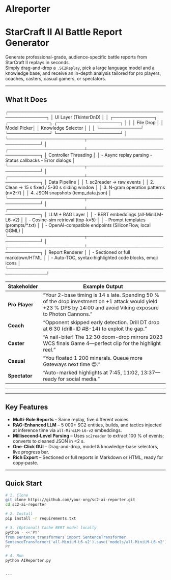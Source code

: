 # AIreporter
# StarCraft II AI Battle Report Generator

Generate professional-grade, audience-specific battle reports from StarCraft II replays in seconds.  
Simply drag-and-drop a `.SC2Replay`, pick a large language model and a knowledge base, and receive an in-depth analysis tailored for pro players, coaches, casters, casual gamers, or spectators.

---

## What It Does
┌──────────────────────────────────────────────────────────────┐
│                    UI Layer (TkinterDnD)                     │
│  ┌─────────────┐  ┌─────────────┐  ┌────────────────────┐  │
│  │ File Drop   │  │ Model Picker│  │ Knowledge Selector │  │
│  └─────────────┘  └─────────────┘  └────────────────────┘  │
└────────────────────────┬───────────────────────────────────┘
│
┌────────────────────────┴───────────────────────────────────┐
│                    Controller Threading                      │
│  - Async replay parsing  - Status callbacks  - Error dialogs │
└────────────────────────┬───────────────────────────────────┘
│
┌────────────────────────┴───────────────────────────────────┐
│                    Data Pipeline                             │
│  1. sc2reader → raw events                                 │
│  2. Clean → 15 s fixed / 5-30 s sliding window             │
│  3. N-gram operation patterns (n=2-7)                      │
│  4. JSON snapshots (temp_data.json)                        │
└────────────────────────┬───────────────────────────────────┘
│
┌────────────────────────┴───────────────────────────────────┐
│                  LLM + RAG Layer                             │
│  - BERT embeddings (all-MiniLM-L6-v2)                    │
│  - Cosine-sim retrieval (top-k=5)                          │
│  - Prompt templates (prompts/*.txt)                      │
│  - OpenAI-compatible endpoints (SiliconFlow, local GGML)   │
└────────────────────────┬───────────────────────────────────┘
│
┌────────────────────────┴───────────────────────────────────┐
│                    Report Renderer                           │
│  - Sectioned or full markdown/HTML                         │
│  - Auto-TOC, syntax-highlighted code blocks, emoji icons   │
└──────────────────────────────────────────────────────────────┘

| Stakeholder | Example Output |
|-------------|----------------|
| **Pro Player** | “Your 2-base timing is 14 s late. Spending 50 % of the drop investment on +1 attack would yield +23 % DPS by 14:00 and avoid Viking exposure to Photon Cannons.” |
| **Coach** | “Opponent skipped early detection. Drill DT drop at 6:30 (drill-ID #B-14) to exploit the gap.” |
| **Caster** | “A nail-biter! The 12:30 doom-drop mirrors 2023 WCS finals Game 4—perfect clip for the highlight reel.” |
| **Casual** | “You floated 1 200 minerals. Queue more Gateways next time 😊.” |
| **Spectator** | “Auto-marked highlights at 7:45, 11:02, 13:37—ready for social media.” |

---

---

## Key Features

- **Multi-Role Reports** – Same replay, five different voices.  
- **RAG-Enhanced LLM** – 5 000+ SC2 entities, builds, and tactics injected at inference time via `all-MiniLM-L6-v2` embeddings.  
- **Millisecond-Level Parsing** – Uses `sc2reader` to extract 100 % of events; converts to cleaned JSON in <2 s.  
- **One-Click GUI** – Drag-and-drop, model & knowledge-base selectors, live progress bar.  
- **Rich Export** – Sectioned or full reports in Markdown or HTML, ready for copy-paste.

---

## Quick Start

```bash
# 1. Clone
git clone https://github.com/your-org/sc2-ai-reporter.git
cd sc2-ai-reporter

# 2. Install
pip install -r requirements.txt

# 3. (Optional) Cache BERT model locally
python - <<'PY'
from sentence_transformers import SentenceTransformer
SentenceTransformer('all-MiniLM-L6-v2').save('models/all-MiniLM-L6-v2')
PY

# 4. Run
python AIReporter.py


---

